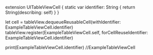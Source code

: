 extension UITableViewCell {
   static var identifier: String {
       return String(describing: self)
   }
}

let cell = tableView.dequeueReusableCell(withIdentifier: ExampleTableViewCell.identifier)
tableView.register(ExampleTableViewCell.self, forCellReuseIdentifier: ExampleTableViewCell.identifier)

print(ExampleTableViewCell.identifier) //ExampleTableViewCell
